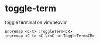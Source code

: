 # toggle-term

toggle terminal on vim/neovim

```
nnoremap <C-t> :ToggleTerm<CR>
tnoremap <C-t> <C-\><C-n>:ToggleTerm<CR>
```

